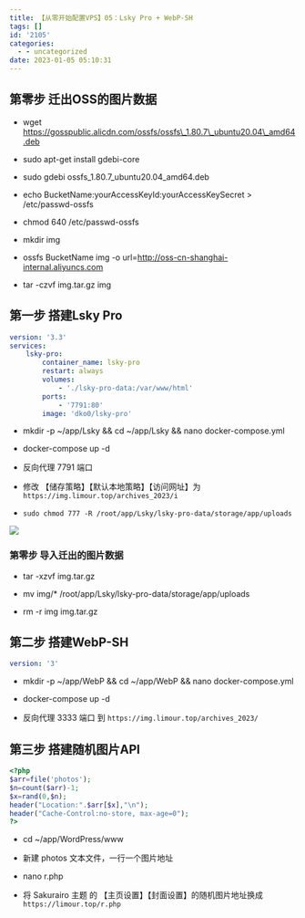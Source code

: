 ```yaml
---
title: 【从零开始配置VPS】05：Lsky Pro + WebP-SH
tags: []
id: '2105'
categories:
  - - uncategorized
date: 2023-01-05 05:10:31
---
```


## 第零步 迁出OSS的图片数据

*   wget https://gosspublic.alicdn.com/ossfs/ossfs\_1.80.7\_ubuntu20.04\_amd64.deb

*   sudo apt-get install gdebi-core

*   sudo gdebi ossfs\_1.80.7\_ubuntu20.04\_amd64.deb

*   echo BucketName:yourAccessKeyId:yourAccessKeySecret > /etc/passwd-ossfs

*   chmod 640 /etc/passwd-ossfs

*   mkdir img

*   ossfs BucketName img -o url=http://oss-cn-shanghai-internal.aliyuncs.com

*   tar -czvf img.tar.gz img

## 第一步 搭建Lsky Pro

```yml
version: '3.3'
services:
    lsky-pro:
        container_name: lsky-pro
        restart: always
        volumes:
            - './lsky-pro-data:/var/www/html'
        ports:
            - '7791:80'
        image: 'dko0/lsky-pro'
```

*   mkdir -p ~/app/Lsky && cd ~/app/Lsky && nano docker-compose.yml

*   docker-compose up -d

*   反向代理 7791 端口

*   修改 【储存策略】【默认本地策略】【访问网址】为 `https://img.limour.top/archives_2023/i`

*   `sudo chmod 777 -R /root/app/Lsky/lsky-pro-data/storage/app/uploads`

![](https://img.limour.top/archives_2023/2023/01/05/63b65a696e2af.webp)

### 第零步 导入迁出的图片数据

*   tar -xzvf img.tar.gz

*   mv img/\* /root/app/Lsky/lsky-pro-data/storage/app/uploads

*   rm -r img img.tar.gz

## 第二步 搭建WebP-SH

```yml
version: '3'

```

*   mkdir -p ~/app/WebP && cd ~/app/WebP && nano docker-compose.yml

*   docker-compose up -d

*   反向代理 3333 端口 到 `https://img.limour.top/archives_2023/`

## 第三步 搭建随机图片API

```php
<?php
$arr=file('photos');
$n=count($arr)-1;
$x=rand(0,$n);
header("Location:".$arr[$x],"\n");
header("Cache-Control:no-store, max-age=0");
?> 
```

*   cd ~/app/WordPress/www

*   新建 photos 文本文件，一行一个图片地址

*   nano r.php

*   将 Sakurairo 主题 的 【主页设置】【封面设置】的随机图片地址换成 `https://limour.top/r.php`